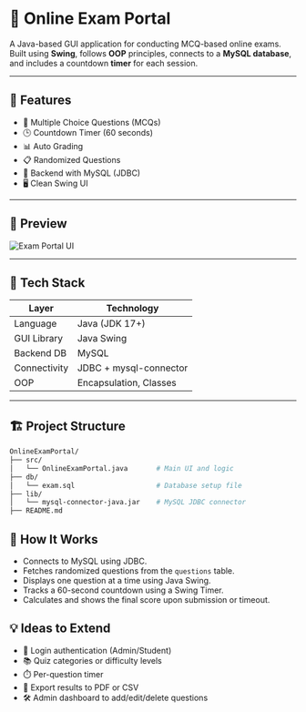 # 📝 Online Exam Portal

A Java-based GUI application for conducting MCQ-based online exams. Built using **Swing**, follows **OOP** principles, connects to a **MySQL database**, and includes a countdown **timer** for each session.

---

## 🚀 Features

- 🎯 Multiple Choice Questions (MCQs)
- 🕒 Countdown Timer (60 seconds)
- 📊 Auto Grading
- 📋 Randomized Questions
- 💾 Backend with MySQL (JDBC)
- 🖥️ Clean Swing UI

---

## 📸 Preview

![Exam Portal UI](A_2D_digital_screenshot_displays_an_"Online_Exam_P.png)

---

## 🧰 Tech Stack

| Layer         | Technology              |
|--------------|--------------------------|
| Language      | Java (JDK 17+)           |
| GUI Library   | Java Swing               |
| Backend DB    | MySQL                    |
| Connectivity  | JDBC + mysql-connector   |
| OOP           | Encapsulation, Classes   |

---

## 🏗️ Project Structure

```bash
OnlineExamPortal/
├── src/
│   └── OnlineExamPortal.java       # Main UI and logic
├── db/
│   └── exam.sql                    # Database setup file
├── lib/
│   └── mysql-connector-java.jar    # MySQL JDBC connector
├── README.md
```
## 📂 How It Works
- Connects to MySQL using JDBC.
- Fetches randomized questions from the `questions` table.
- Displays one question at a time using Java Swing.
- Tracks a 60-second countdown using a Swing Timer.
- Calculates and shows the final score upon submission or timeout.

## 💡 Ideas to Extend
- 🔐 Login authentication (Admin/Student)
- 📚 Quiz categories or difficulty levels
- ⏱️ Per-question timer
- 📄 Export results to PDF or CSV
- 🛠️ Admin dashboard to add/edit/delete questions





